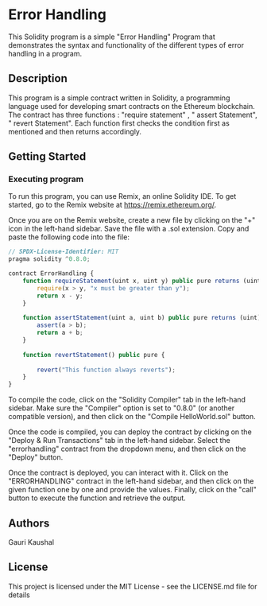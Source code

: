 # Error Handling

This Solidity program is a simple "Error Handling" Program that demonstrates the syntax and functionality of the different types of error handling in a program.

## Description

This program is a simple contract written in Solidity, a programming language used for developing smart contracts on the Ethereum blockchain. The contract has three functions : 
"require statement" , " assert Statement", " revert Statement".
Each function first checks the condition first as mentioned and then returns accordingly.

## Getting Started

### Executing program

To run this program, you can use Remix, an online Solidity IDE. To get started, go to the Remix website at https://remix.ethereum.org/.

Once you are on the Remix website, create a new file by clicking on the "+" icon in the left-hand sidebar. Save the file with a .sol extension. Copy and paste the following code into the file:

```javascript
// SPDX-License-Identifier: MIT
pragma solidity ^0.8.0;

contract ErrorHandling {
    function requireStatement(uint x, uint y) public pure returns (uint) {
        require(x > y, "x must be greater than y");
        return x - y;
    }
    
    function assertStatement(uint a, uint b) public pure returns (uint) {
        assert(a > b);
        return a + b;
    }
    
    function revertStatement() public pure {
        
        revert("This function always reverts");
    }
}
```

To compile the code, click on the "Solidity Compiler" tab in the left-hand sidebar. Make sure the "Compiler" option is set to "0.8.0" (or another compatible version), and then click on the "Compile HelloWorld.sol" button.

Once the code is compiled, you can deploy the contract by clicking on the "Deploy & Run Transactions" tab in the left-hand sidebar. Select the "errorhandling" contract from the dropdown menu, and then click on the "Deploy" button.

Once the contract is deployed, you can interact with it. Click on the "ERRORHANDLING" contract in the left-hand sidebar, and then click on the given function one by one and provide the values. Finally, click on the "call" button to execute the function and retrieve the output.

## Authors

Gauri Kaushal 


## License

This project is licensed under the MIT License - see the LICENSE.md file for details
